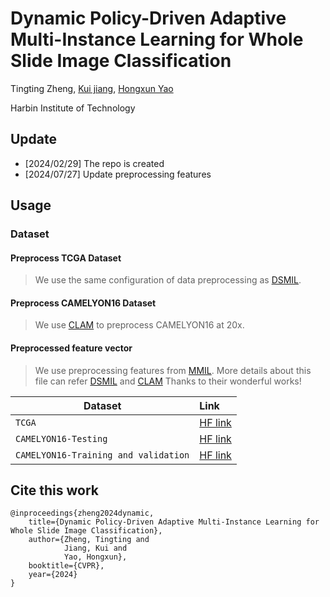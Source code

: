 # Dynamic Policy-Driven Adaptive Multi-Instance Learning for Whole Slide Image Classification


Tingting Zheng,  [Kui jiang](https://scholar.google.com/citations?user=AbOLE9QAAAAJ&hl=en&oi=ao), [Hongxun Yao](https://scholar.google.com/citations?user=aOMFNFsAAAAJ)

Harbin Institute of Technology
## Update
- [2024/02/29] The repo is created
- [2024/07/27] Update preprocessing features



## Usage
  ### Dataset

   #### Preprocess TCGA Dataset

>We use the same configuration of data preprocessing as [DSMIL](https://github.com/binli123/dsmil-wsi).

   #### Preprocess CAMELYON16 Dataset

>We use [CLAM](https://github.com/mahmoodlab/CLAM/tree/master) to preprocess CAMELYON16 at 20x.

   #### Preprocessed feature vector

>We use preprocessing features from [MMIL](https://github.com/hustvl/MMIL-Transformer?tab=readme-ov-file). More details about this file can refer [DSMIL](https://github.com/binli123/dsmil-wsi) and [CLAM](https://github.com/mahmoodlab/CLAM/tree/master) Thanks to their wonderful works!

<div align="center">
  
| Dataset | Link | 
|------------|:-----|
| `TCGA`|[HF link](https://pan.quark.cn/s/b6c014c29528)
| `CAMELYON16-Testing`|[HF link](https://pan.quark.cn/s/7339cfb8c26c)
| `CAMELYON16-Training and validation`|[HF link](https://pan.quark.cn/s/27f392595e83)
</div>


## Cite this work

```
@inproceedings{zheng2024dynamic,
    title={Dynamic Policy-Driven Adaptive Multi-Instance Learning for Whole Slide Image Classification},
    author={Zheng, Tingting and
            Jiang, Kui and
            Yao, Hongxun},
    booktitle={CVPR},
    year={2024}
}
```

